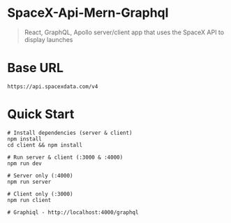 # SpaceX-Api-Mern-Graphql

> React, GraphQL, Apollo server/client app that uses the SpaceX API to display launches

# Base URL

```
https://api.spacexdata.com/v4

```

# Quick Start

```
# Install dependencies (server & client)
npm install
cd client && npm install

# Run server & client (:3000 & :4000)
npm run dev

# Server only (:4000)
npm run server

# Client only (:3000)
npm run client

# Graphiql - http://localhost:4000/graphql

```
